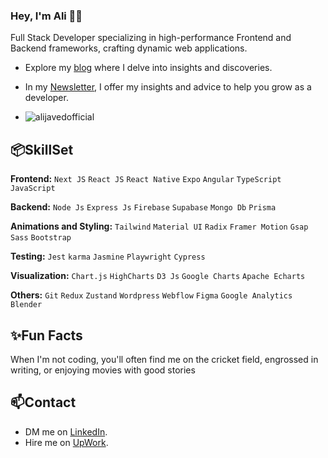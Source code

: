 ### Hey, I'm Ali 👋🏽

Full Stack Developer specializing in high-performance Frontend and Backend frameworks, crafting dynamic web applications.

- Explore my [blog](https://alijaved.hashnode.dev/) where I delve into insights and discoveries.
- In my [Newsletter](https://alijaved.substack.com/), I offer my insights and advice to help you grow as a developer.

- <p align="left"> <img src="https://komarev.com/ghpvc/?username=alijavedofficial&label=Profile%20views&color=0e75b6&style=flat" alt="alijavedofficial" /> </p>

## 📦SkillSet

**Frontend:** `Next JS` `React JS` `React Native` `Expo` `Angular` `TypeScript` `JavaScript`

**Backend:** `Node Js` `Express Js` `Firebase` `Supabase` `Mongo Db` `Prisma`

**Animations and Styling:**  `Tailwind` `Material UI` `Radix` `Framer Motion` `Gsap` `Sass` `Bootstrap`

**Testing:** `Jest` `karma` `Jasmine` `Playwright` `Cypress`

**Visualization:**   `Chart.js` `HighCharts` `D3 Js` `Google Charts` `Apache Echarts`

**Others:**  `Git` `Redux` `Zustand` `Wordpress` `Webflow` `Figma` `Google Analytics` `Blender` 

## ✨Fun Facts

When I'm not coding, you'll often find me on the cricket field, engrossed in writing, or enjoying movies with good stories


## 📫Contact

- DM me on [LinkedIn](https://www.linkedin.com/in/alijavedofficial/).
- Hire me on [UpWork](https://www.upwork.com/freelancers/~015597145b7bf1d85c).
